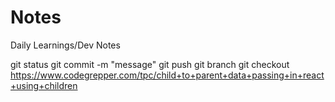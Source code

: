 # Notes
Daily Learnings/Dev Notes

git status
git commit -m "message"
git push
git branch 
git checkout
https://www.codegrepper.com/tpc/child+to+parent+data+passing+in+react+using+children
